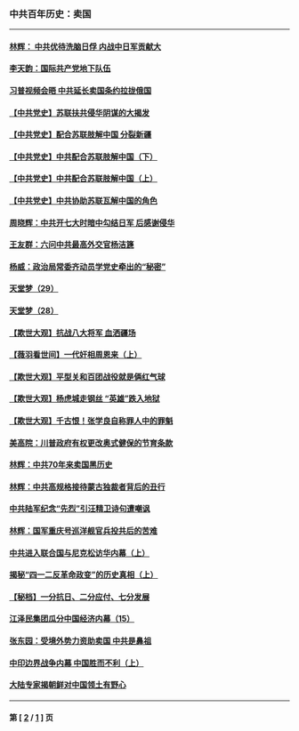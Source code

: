 ### 中共百年历史：卖国
---
#### [林辉： 中共优待洗脑日俘 内战中日军贡献大](../../pages/nf1176117/n13624644.md?03090430) 
#### [李天韵：国际共产党地下队伍](../../pages/nf1176117/n13611808.md?03090430) 
#### [习普视频会晤 中共延长卖国条约拉拢俄国](../../pages/nf1176117/n13060971.md?03090430) 
#### [【中共党史】苏联扶共侵华阴谋的大揭发](../../pages/nf1176117/n13056050.md?03090430) 
#### [【中共党史】配合苏联肢解中国 分裂新疆](../../pages/nf1176117/n13040700.md?03090430) 
#### [【中共党史】中共配合苏联肢解中国（下）](../../pages/nf1176117/n13035660.md?03090430) 
#### [【中共党史】中共配合苏联肢解中国（上）](../../pages/nf1176117/n13030262.md?03090430) 
#### [【中共党史】中共协助苏联瓦解中国的角色](../../pages/nf1176117/n13018109.md?03090430) 
#### [周晓辉：中共开七大时暗中勾结日军 后感谢侵华](../../pages/nf1176117/n12921960.md?03090430) 
#### [王友群：六问中共最高外交官杨洁篪](../../pages/nf1176117/n12836495.md?03090430) 
#### [杨威：政治局常委齐动员学党史牵出的“秘密”](../../pages/nf1176117/n12764642.md?03090430) 
#### [天堂梦（29）](../../pages/nf1176117/n12408465.md?03090430) 
#### [天堂梦（28）](../../pages/nf1176117/n12408309.md?03090430) 
#### [【欺世大观】抗战八大将军 血洒疆场](../../pages/nf1176117/n12357044.md?03090430) 
#### [【薇羽看世间】一代奸相周恩来（上）](../../pages/nf1176117/n12401109.md?03090430) 
#### [【欺世大观】平型关和百团战役就是俩红气球](../../pages/nf1176117/n12359157.md?03090430) 
#### [【欺世大观】杨虎城走钢丝 “英雄”跌入地狱](../../pages/nf1176117/n12358840.md?03090430) 
#### [【欺世大观】千古恨！张学良自称罪人中的罪魁](../../pages/nf1176117/n12358629.md?03090430) 
#### [美高院：川普政府有权更改奥式健保的节育条款](../../pages/nf1176117/n12242171.md?03090430) 
#### [林辉：中共70年来卖国黑历史](../../pages/nf1176117/n11552181.md?03090430) 
#### [林辉：中共高规格接待蒙古独裁者背后的丑行](../../pages/nf1176117/n11225005.md?03090430) 
#### [中共陆军纪念“先烈”引汪精卫诗句遭嘲讽](../../pages/nf1176117/n11153345.md?03090430) 
#### [林辉：国军重庆号巡洋舰官兵投共后的苦难](../../pages/nf1176117/n10997801.md?03090430) 
#### [中共进入联合国与尼克松访华内幕（上）](../../pages/nf1176117/n10138788.md?03090430) 
#### [揭秘“四一二反革命政变”的历史真相（上）](../../pages/nf1176117/n9996650.md?03090430) 
#### [【秘档】一分抗日、二分应付、七分发展](../../pages/nf1176117/n9331484.md?03090430) 
#### [江泽民集团瓜分中国经济内幕（15）](../../pages/nf1176117/n9268584.md?03090430) 
#### [张东园：受境外势力资助卖国 中共是鼻祖](../../pages/nf1176117/n9272480.md?03090430) 
#### [中印边界战争内幕 中国胜而不利（上）](../../pages/nf1176117/n9252458.md?03090430) 
#### [大陆专家揭朝鲜对中国领土有野心](../../pages/nf1176117/n9074056.md?03090430) 

---
#### 第 [ [2](./2.md?03090430) / [1](./1.md?03090430) ] 页
